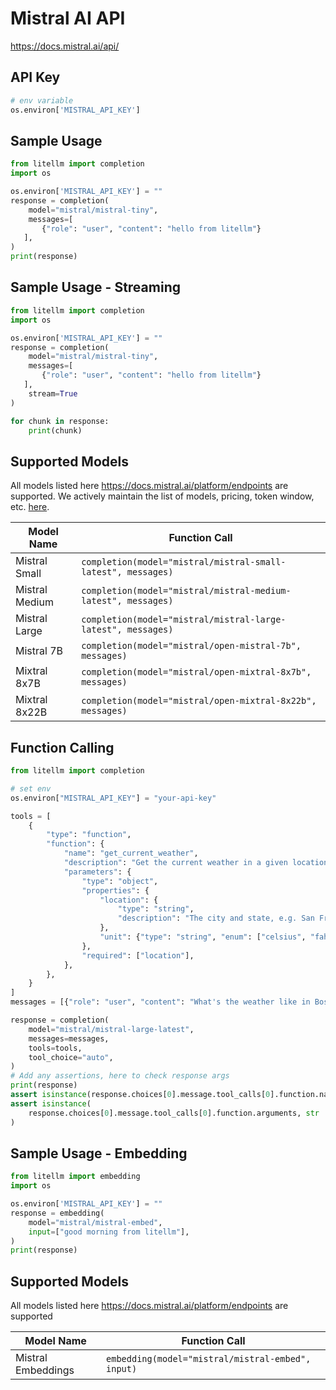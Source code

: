 # Mistral AI API
https://docs.mistral.ai/api/

## API Key
```python
# env variable
os.environ['MISTRAL_API_KEY']
```

## Sample Usage
```python
from litellm import completion
import os

os.environ['MISTRAL_API_KEY'] = ""
response = completion(
    model="mistral/mistral-tiny", 
    messages=[
       {"role": "user", "content": "hello from litellm"}
   ],
)
print(response)
```

## Sample Usage - Streaming
```python
from litellm import completion
import os

os.environ['MISTRAL_API_KEY'] = ""
response = completion(
    model="mistral/mistral-tiny", 
    messages=[
       {"role": "user", "content": "hello from litellm"}
   ],
    stream=True
)

for chunk in response:
    print(chunk)
```


## Supported Models
All models listed here https://docs.mistral.ai/platform/endpoints are supported. We actively maintain the list of models, pricing, token window, etc. [here](https://github.com/BerriAI/litellm/blob/c1b25538277206b9f00de5254d80d6a83bb19a29/model_prices_and_context_window.json).

| Model Name     | Function Call                                                |
|----------------|--------------------------------------------------------------|
| Mistral Small  | `completion(model="mistral/mistral-small-latest", messages)` |
| Mistral Medium | `completion(model="mistral/mistral-medium-latest", messages)`|
| Mistral Large  | `completion(model="mistral/mistral-large-latest", messages)` |
| Mistral 7B     | `completion(model="mistral/open-mistral-7b", messages)`      |
| Mixtral 8x7B   | `completion(model="mistral/open-mixtral-8x7b", messages)`    |
| Mixtral 8x22B  | `completion(model="mistral/open-mixtral-8x22b", messages)`   |

## Function Calling 

```python
from litellm import completion

# set env
os.environ["MISTRAL_API_KEY"] = "your-api-key"

tools = [
    {
        "type": "function",
        "function": {
            "name": "get_current_weather",
            "description": "Get the current weather in a given location",
            "parameters": {
                "type": "object",
                "properties": {
                    "location": {
                        "type": "string",
                        "description": "The city and state, e.g. San Francisco, CA",
                    },
                    "unit": {"type": "string", "enum": ["celsius", "fahrenheit"]},
                },
                "required": ["location"],
            },
        },
    }
]
messages = [{"role": "user", "content": "What's the weather like in Boston today?"}]

response = completion(
    model="mistral/mistral-large-latest",
    messages=messages,
    tools=tools,
    tool_choice="auto",
)
# Add any assertions, here to check response args
print(response)
assert isinstance(response.choices[0].message.tool_calls[0].function.name, str)
assert isinstance(
    response.choices[0].message.tool_calls[0].function.arguments, str
)
```

## Sample Usage - Embedding
```python
from litellm import embedding
import os

os.environ['MISTRAL_API_KEY'] = ""
response = embedding(
    model="mistral/mistral-embed",
    input=["good morning from litellm"],
)
print(response)
```


## Supported Models
All models listed here https://docs.mistral.ai/platform/endpoints are supported

| Model Name               | Function Call                                                                                                                                                      |
|--------------------------|------------------------------------------------------------------------------------------------------------------------------------------------------------------|
| Mistral Embeddings | `embedding(model="mistral/mistral-embed", input)` | 


